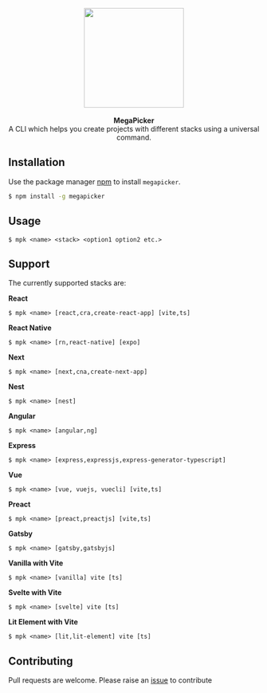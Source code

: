 <p align="center">
<img height="200" width="200" src ="https://cdn.discordapp.com/attachments/856193244421029890/867784029825794108/megapicker_logo.png"
/><br/><br/>
<b>MegaPicker</b><br/>
A CLI which helps you create projects with different stacks using a universal command.

</p>

## Installation

Use the package manager [npm](https://www.npmjs.com/package/npm) to install `megapicker`.

```bash
$ npm install -g megapicker
```

## Usage

```
$ mpk <name> <stack> <option1 option2 etc.>
```

## Support

The currently supported stacks are:

**React**

```
$ mpk <name> [react,cra,create-react-app] [vite,ts]
```

**React Native**

```
$ mpk <name> [rn,react-native] [expo]
```

**Next**

```
$ mpk <name> [next,cna,create-next-app]
```

**Nest**

```
$ mpk <name> [nest]
```

**Angular**

```
$ mpk <name> [angular,ng]
```

**Express**

```
$ mpk <name> [express,expressjs,express-generator-typescript]
```

**Vue**

```
$ mpk <name> [vue, vuejs, vuecli] [vite,ts]
```

**Preact**
```
$ mpk <name> [preact,preactjs] [vite,ts]
```

**Gatsby**
```
$ mpk <name> [gatsby,gatsbyjs]

```

**Vanilla with Vite**
```
$ mpk <name> [vanilla] vite [ts]

```

**Svelte with Vite**
```
$ mpk <name> [svelte] vite [ts]

```

**Lit Element with Vite**
```
$ mpk <name> [lit,lit-element] vite [ts]

```

## Contributing

Pull requests are welcome. Please raise an [issue](https://github.com/kalzen15/megapicker/issues) to contribute
